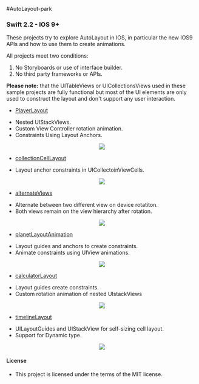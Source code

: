 #AutoLayout-park
### Swift 2.2 - IOS 9+



These projects try to explore AutoLayout in IOS, in particular the new IOS9 APIs and how to use them to create animations. 

All projects meet two conditions: 
 1. No Storyboards or use of interface builder.
 2. No third party frameworks or APIs.

**Please note:** that the UITableViews or UICollectionsViews used in these sample projects are fully functional but most of the UI elements are only used to construct the layout and don't support any user interaction.

* [PlayerLayout](https://github.com/manuelCarlos/AutoLayout-park/tree/master/playerLayout)
 - Nested UIStackViews.
 - Custom View Controller rotation animation.
 - Constraints Using Layout Anchors.

<p align="center">
   <img src="http://manuelcarlos.github.io/images/playerLayout.gif" >
</p>


* [collectionCellLayout](https://github.com/manuelCarlos/AutoLayout-park/tree/master/collectionCellLayout)
 - Layout anchor constraints in UICollectoinViewCells.
<p align="center">
   <img src="http://manuelcarlos.github.io/images/CollectionCellLayout.gif" >
</p>


* [alternateViews](https://github.com/manuelCarlos/AutoLayout-park/tree/master/alternateViews)
 - Alternate between two different view on device rotatiton.
 - Both views remain on the view hierarchy after rotation.  

<p align="center">
   <img src="http://manuelcarlos.github.io/images/alternateView.gif" >
</p>


* [planetLayoutAnimation](https://github.com/manuelCarlos/AutoLayout-park/tree/master/planetLayoutAnimation)
 - Layout guides and anchors to create constraints.
 - Animate constraints using UIView animations.
 

<p align="center">
   <img src="http://manuelcarlos.github.io/images/planetAnimation.gif" >
</p>



* [calculatorLayout](https://github.com/manuelCarlos/AutoLayout-park/tree/master/calculatorLayout)
 - Layout guides create constraints.
 - Custom rotation animation of nested UIstackViews
 

<p align="center">
   <img src="http://manuelcarlos.github.io/images/calculatorLayout.gif" >
</p>


* [timelineLayout](https://github.com/manuelCarlos/AutoLayout-park/tree/master/timelineLayout)
 - UILayoutGuides  and UIStackView for self-sizing cell layout.
 - Support for Dynamic type.  

<p align="center">
   <img src="http://manuelcarlos.github.io/images/timeLineLayout.gif" >
</p>





#### License
 - This project is licensed under the terms of the MIT license.
